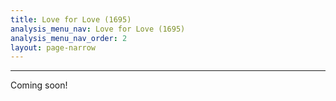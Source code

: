 ```yaml
---
title: Love for Love (1695)
analysis_menu_nav: Love for Love (1695)
analysis_menu_nav_order: 2
layout: page-narrow
---
```


<hr/>
Coming soon!
